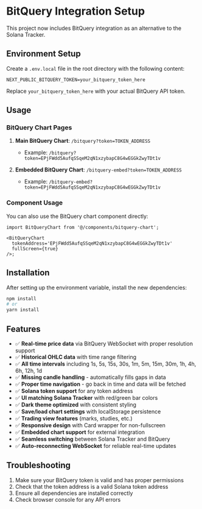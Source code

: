 # BitQuery Integration Setup

This project now includes BitQuery integration as an alternative to the Solana Tracker.

## Environment Setup

Create a `.env.local` file in the root directory with the following content:

```
NEXT_PUBLIC_BITQUERY_TOKEN=your_bitquery_token_here
```

Replace `your_bitquery_token_here` with your actual BitQuery API token.

## Usage

### BitQuery Chart Pages

1. **Main BitQuery Chart**: `/bitquery?token=TOKEN_ADDRESS`

   - Example: `/bitquery?token=EPjFWdd5AufqSSqeM2qN1xzybapC8G4wEGGkZwyTDt1v`

2. **Embedded BitQuery Chart**: `/bitquery-embed?token=TOKEN_ADDRESS`
   - Example: `/bitquery-embed?token=EPjFWdd5AufqSSqeM2qN1xzybapC8G4wEGGkZwyTDt1v`

### Component Usage

You can also use the BitQuery chart component directly:

```tsx
import BitQueryChart from '@/components/bitquery-chart';

<BitQueryChart
  tokenAddress='EPjFWdd5AufqSSqeM2qN1xzybapC8G4wEGGkZwyTDt1v'
  fullScreen={true}
/>;
```

## Installation

After setting up the environment variable, install the new dependencies:

```bash
npm install
# or
yarn install
```

## Features

- ✅ **Real-time price data** via BitQuery WebSocket with proper resolution support
- ✅ **Historical OHLC data** with time range filtering
- ✅ **All time intervals** including 1s, 5s, 15s, 30s, 1m, 5m, 15m, 30m, 1h, 4h, 6h, 12h, 1d
- ✅ **Missing candle handling** - automatically fills gaps in data
- ✅ **Proper time navigation** - go back in time and data will be fetched
- ✅ **Solana token support** for any token address
- ✅ **UI matching Solana Tracker** with red/green bar colors
- ✅ **Dark theme optimized** with consistent styling
- ✅ **Save/load chart settings** with localStorage persistence
- ✅ **Trading view features** (marks, studies, etc.)
- ✅ **Responsive design** with Card wrapper for non-fullscreen
- ✅ **Embedded chart support** for external integration
- ✅ **Seamless switching** between Solana Tracker and BitQuery
- ✅ **Auto-reconnecting WebSocket** for reliable real-time updates

## Troubleshooting

1. Make sure your BitQuery token is valid and has proper permissions
2. Check that the token address is a valid Solana token address
3. Ensure all dependencies are installed correctly
4. Check browser console for any API errors
